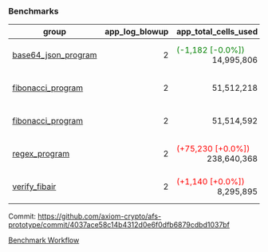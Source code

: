### Benchmarks
| group | app_log_blowup | app_total_cells_used | app_total_cycles | app_total_proof_time_ms | leaf_log_blowup | leaf_total_cells_used | leaf_total_cycles | leaf_total_proof_time_ms | instance | alloc |
|---|---|---|---|---|---|---|---|---|---|---|
| [ base64_json_program ](https://github.com/axiom-crypto/afs-prototype/blob/gh-pages/benchmarks/individual/base64_json-2-2-64cpu-linux-arm64-mimalloc.md) | <div style='text-align: right'> 2 </div>  | <span style='color: green'>(-1,182 [-0.0%])</span><div style='text-align: right'> 14,995,806 </div>  | <div style='text-align: right'> 217,352 </div>  | <span style='color: red'>(+15.0 [+0.6%])</span><div style='text-align: right'> 2,510.0 </div>  | <div style='text-align: right'> 2 </div>  | <span style='color: red'>(+23,330 [+0.0%])</span><div style='text-align: right'> 293,317,266 </div>  | <span style='color: red'>(+2,123 [+0.0%])</span><div style='text-align: right'> 6,750,557 </div>  | <span style='color: red'>(+774.0 [+2.2%])</span><div style='text-align: right'> 35,257.0 </div>  | 64cpu-linux-arm64 | mimalloc |
| [ fibonacci_program ](https://github.com/axiom-crypto/afs-prototype/blob/gh-pages/benchmarks/individual/fibonacci-2-2-64cpu-linux-arm64-mimalloc.md) | <div style='text-align: right'> 2 </div>  | <div style='text-align: right'> 51,512,218 </div>  | <div style='text-align: right'> 1,500,219 </div>  | <span style='color: red'>(+51.0 [+0.8%])</span><div style='text-align: right'> 6,424.0 </div>  | <div style='text-align: right'> 2 </div>  | <span style='color: red'>(+8,560 [+0.0%])</span><div style='text-align: right'> 143,350,550 </div>  | <span style='color: red'>(+751 [+0.0%])</span><div style='text-align: right'> 3,503,747 </div>  | <span style='color: red'>(+28.0 [+0.2%])</span><div style='text-align: right'> 17,755.0 </div>  | 64cpu-linux-arm64 | mimalloc |
| [ fibonacci_program ](https://github.com/axiom-crypto/afs-prototype/blob/gh-pages/benchmarks/individual/fibonacci-2-2-64cpu-linux-x64-jemalloc.md) | <div style='text-align: right'> 2 </div>  | <div style='text-align: right'> 51,514,592 </div>  | <div style='text-align: right'> 1,500,219 </div>  | <span style='color: green'>(-1.0 [-0.0%])</span><div style='text-align: right'> 6,684.0 </div>  | <div style='text-align: right'> 2 </div>  | <span style='color: green'>(-1,800 [-0.0%])</span><div style='text-align: right'> 143,348,550 </div>  | <span style='color: green'>(-180 [-0.0%])</span><div style='text-align: right'> 3,503,568 </div>  | <span style='color: red'>(+365.0 [+2.0%])</span><div style='text-align: right'> 19,066.0 </div>  | 64cpu-linux-x64 | jemalloc |
| [ regex_program ](https://github.com/axiom-crypto/afs-prototype/blob/gh-pages/benchmarks/individual/regex-2-2-64cpu-linux-arm64-mimalloc.md) | <div style='text-align: right'> 2 </div>  | <span style='color: red'>(+75,230 [+0.0%])</span><div style='text-align: right'> 238,640,368 </div>  | <span style='color: green'>(-19 [-0.0%])</span><div style='text-align: right'> 4,181,053 </div>  | <span style='color: red'>(+23.0 [+0.1%])</span><div style='text-align: right'> 26,850.0 </div>  | <div style='text-align: right'> 2 </div>  | <span style='color: red'>(+47,730 [+0.0%])</span><div style='text-align: right'> 314,589,801 </div>  | <span style='color: red'>(+4,486 [+0.1%])</span><div style='text-align: right'> 7,307,092 </div>  | <span style='color: red'>(+18.0 [+0.0%])</span><div style='text-align: right'> 36,836.0 </div>  | 64cpu-linux-arm64 | mimalloc |
| [ verify_fibair ](https://github.com/axiom-crypto/afs-prototype/blob/gh-pages/benchmarks/individual/verify_fibair-2-2-64cpu-linux-arm64-mimalloc.md) | <div style='text-align: right'> 2 </div>  | <span style='color: red'>(+1,140 [+0.0%])</span><div style='text-align: right'> 8,295,895 </div>  | <span style='color: red'>(+93 [+0.0%])</span><div style='text-align: right'> 198,590 </div>  | <span style='color: red'>(+2.0 [+0.1%])</span><div style='text-align: right'> 1,452.0 </div>  | <div style='text-align: right'> - </div>  | <div style='text-align: right'> - </div>  | <div style='text-align: right'> - </div>  | <div style='text-align: right'> - </div>  | 64cpu-linux-arm64 | mimalloc |


Commit: https://github.com/axiom-crypto/afs-prototype/commit/4037ace58c14b4312d0e6f0dfb6879cdbd1037bf

[Benchmark Workflow](https://github.com/axiom-crypto/afs-prototype/actions/runs/12046825449)
